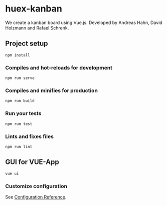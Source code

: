 # huex-kanban

We create a kanban board using Vue.js.
Developed by Andreas Hahn, David Holzmann and Rafael Schrenk.


## Project setup
```
npm install
```

### Compiles and hot-reloads for development
```
npm run serve
```

### Compiles and minifies for production
```
npm run build
```

### Run your tests
```
npm run test
```

### Lints and fixes files
```
npm run lint
```

## GUI for VUE-App
```
vue ui
```

### Customize configuration
See [Configuration Reference](https://cli.vuejs.org/config/).
